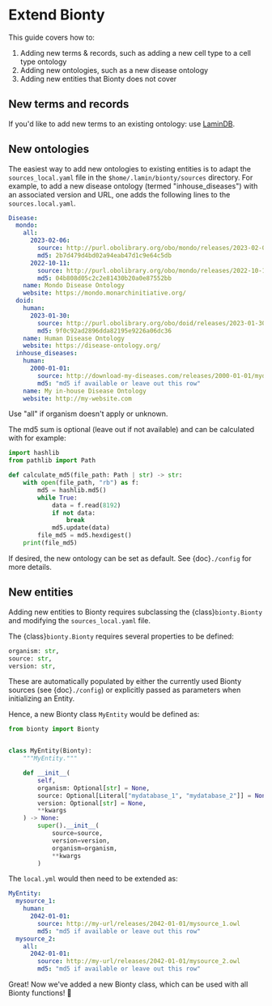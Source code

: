 # Extend Bionty

This guide covers how to:

1. Adding new terms & records, such as adding a new cell type to a cell type ontology
2. Adding new ontologies, such as a new disease ontology
3. Adding new entities that Bionty does not cover

## New terms and records

If you'd like to add new terms to an existing ontology: use [LaminDB](https://lamin.ai/docs).

## New ontologies

The easiest way to add new ontologies to existing entities is to adapt the `sources_local.yaml` file in the `$home/.lamin/bionty/sources` directory.
For example, to add a new disease ontology (termed "inhouse_diseases") with an associated version and URL, one adds the following lines to the `sources.local.yaml`.

```yaml
Disease:
  mondo:
    all:
      2023-02-06:
        source: http://purl.obolibrary.org/obo/mondo/releases/2023-02-06/mondo.owl
        md5: 2b7d479d4bd02a94eab47d1c9e64c5db
      2022-10-11:
        source: http://purl.obolibrary.org/obo/mondo/releases/2022-10-11/mondo.owl
        md5: 04b808d05c2c2e81430b20a0e87552bb
    name: Mondo Disease Ontology
    website: https://mondo.monarchinitiative.org/
  doid:
    human:
      2023-01-30:
        source: http://purl.obolibrary.org/obo/doid/releases/2023-01-30/doid.obo
        md5: 9f0c92ad2896dda82195e9226a06dc36
    name: Human Disease Ontology
    website: https://disease-ontology.org/
  inhouse_diseases:
    human:
      2000-01-01:
        source: http://download-my-diseases.com/releases/2000-01-01/mydiseases.owl
        md5: "md5 if available or leave out this row"
    name: My in-house Disease Ontology
    website: http://my-website.com
```

Use "all" if organism doesn't apply or unknown.

The md5 sum is optional (leave out if not available) and can be calculated with for example:

```python
import hashlib
from pathlib import Path

def calculate_md5(file_path: Path | str) -> str:
    with open(file_path, "rb") as f:
        md5 = hashlib.md5()
        while True:
            data = f.read(8192)
            if not data:
                break
            md5.update(data)
        file_md5 = md5.hexdigest()
    print(file_md5)
```

If desired, the new ontology can be set as default. See {doc}`./config` for more details.

## New entities

Adding new entities to Bionty requires subclassing the {class}`bionty.Bionty` and modifying the `sources_local.yaml` file.

The {class}`bionty.Bionty` requires several properties to be defined:

```python
organism: str,
source: str,
version: str,
```

These are automatically populated by either the currently used Bionty sources (see {doc}`./config`) or explicitly passed as parameters when initializing an Entity.

Hence, a new Bionty class `MyEntity` would be defined as:

```python
from bionty import Bionty


class MyEntity(Bionty):
    """MyEntity."""

    def __init__(
        self,
        organism: Optional[str] = None,
        source: Optional[Literal["mydatabase_1", "mydatabase_2"]] = None,
        version: Optional[str] = None,
        **kwargs
    ) -> None:
        super().__init__(
            source=source,
            version=version,
            organism=organism,
            **kwargs
        )
```

The `local.yml` would then need to be extended as:

```yaml
MyEntity:
  mysource_1:
    human:
      2042-01-01:
        source: http://my-url/releases/2042-01-01/mysource_1.owl
        md5: "md5 if available or leave out this row"
  mysource_2:
    all:
      2042-01-01:
        source: http://my-url/releases/2042-01-01/mysource_2.owl
        md5: "md5 if available or leave out this row"
```

Great! Now we've added a new Bionty class, which can be used with all Bionty functions! 🎉

